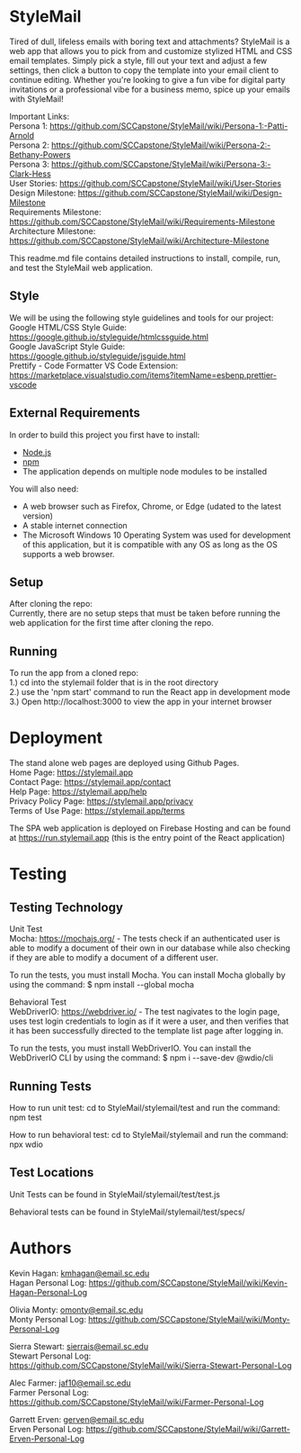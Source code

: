 # StyleMail

Tired of dull, lifeless emails with boring text and attachments? StyleMail is a web app that allows you to pick from and customize stylized HTML and CSS email templates. Simply pick a style, fill out your text and adjust a few settings, then click a button to copy the template into your email client to continue editing. Whether you're looking to give a fun vibe for digital party invitations or a professional vibe for a business memo, spice up your emails with StyleMail!  

Important Links:  
Persona 1: https://github.com/SCCapstone/StyleMail/wiki/Persona-1:-Patti-Arnold  
Persona 2: https://github.com/SCCapstone/StyleMail/wiki/Persona-2:-Bethany-Powers  
Persona 3: https://github.com/SCCapstone/StyleMail/wiki/Persona-3:-Clark-Hess  
User Stories: https://github.com/SCCapstone/StyleMail/wiki/User-Stories  
Design Milestone: https://github.com/SCCapstone/StyleMail/wiki/Design-Milestone  
Requirements Milestone: https://github.com/SCCapstone/StyleMail/wiki/Requirements-Milestone  
Architecture Milestone: https://github.com/SCCapstone/StyleMail/wiki/Architecture-Milestone  

This readme.md file contains detailed instructions to install, compile, run, and test the StyleMail web application.  

## Style

We will be using the following style guidelines and tools for our project:  
Google HTML/CSS Style Guide: https://google.github.io/styleguide/htmlcssguide.html  
Google JavaScript Style Guide: https://google.github.io/styleguide/jsguide.html  
Prettify - Code Formatter VS Code Extension: https://marketplace.visualstudio.com/items?itemName=esbenp.prettier-vscode  

## External Requirements

In order to build this project you first have to install:

* [Node.js](https://nodejs.org/en/)  
* [npm](https://www.npmjs.com/)  
* The application depends on multiple node modules to be installed  

You will also need:  
* A web browser such as Firefox, Chrome, or Edge (udated to the latest version)  
* A stable internet connection  
* The Microsoft Windows 10 Operating System was used for development of this application, but it is compatible with any OS as long as the OS supports a web browser.  

## Setup

After cloning the repo:  
Currently, there are no setup steps that must be taken before running the web application for the first time after cloning the repo.  

## Running

To run the app from a cloned repo:  
1.) cd into the stylemail folder that is in the root directory  
2.) use the 'npm start' command to run the React app in development mode  
3.) Open http://localhost:3000 to view the app in your internet browser  

# Deployment

The stand alone web pages are deployed using Github Pages.  
Home Page: https://stylemail.app  
Contact Page: https://stylemail.app/contact  
Help Page: https://stylemail.app/help  
Privacy Policy Page: https://stylemail.app/privacy  
Terms of Use Page: https://stylemail.app/terms  

The SPA web application is deployed on Firebase Hosting and can be found at https://run.stylemail.app (this is the entry point of the React application)  

# Testing 

## Testing Technology

Unit Test  
Mocha: https://mochajs.org/ - The tests check if an authenticated user is able to modify a document of their own in our database while also checking if they are able to modify a document of a different user.  

To run the tests, you must install Mocha. You can install Mocha globally by using the command: $ npm install --global mocha  

Behavioral Test  
WebDriverIO: https://webdriver.io/ - The test nagivates to the login page, uses test login credentials to login as if it were a user, and then verifies that it has been successfully directed to the template list page after logging in.  

To run the tests, you must install WebDriverIO. You can install the WebDriverIO CLI by using the command: $ npm i --save-dev @wdio/cli  

## Running Tests

How to run unit test: cd to StyleMail/stylemail/test and run the command: npm test  

How to run behavioral test: cd to StyleMail/stylemail and run the command: npx wdio  


## Test Locations 

Unit Tests can be found in StyleMail/stylemail/test/test.js  

Behavioral tests can be found in StyleMail/stylemail/test/specs/  


# Authors

Kevin Hagan: kmhagan@email.sc.edu  
Hagan Personal Log: https://github.com/SCCapstone/StyleMail/wiki/Kevin-Hagan-Personal-Log  

Olivia Monty: omonty@email.sc.edu  
Monty Personal Log: https://github.com/SCCapstone/StyleMail/wiki/Monty-Personal-Log  

Sierra Stewart: sierrais@email.sc.edu  
Stewart Personal Log: https://github.com/SCCapstone/StyleMail/wiki/Sierra-Stewart-Personal-Log  

Alec Farmer: jaf10@email.sc.edu  
Farmer Personal Log: https://github.com/SCCapstone/StyleMail/wiki/Farmer-Personal-Log  

Garrett Erven: gerven@email.sc.edu  
Erven Personal Log: https://github.com/SCCapstone/StyleMail/wiki/Garrett-Erven-Personal-Log  
